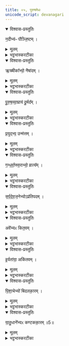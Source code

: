 ```yaml
---
title: ०५, पुरुषमेधः  
unicode_script: devanagari
---
```



<details open><summary>विश्वास-प्रस्तुतिः</summary>

न॒दीभ्य॑ᳶ पौञ्जि॒ष्टम् ।
</details>

<details><summary>मूलम्</summary>

न॒दीभ्य॑ᳶ पौञ्जि॒ष्टम् ।
</details>

<details><summary>भट्टभास्करटीका</summary>

1नदीभ्यः पौञ्जिष्टं कैवर्तम्, यो नदीर्न मुञ्चति ।
</details>

<details open><summary>विश्वास-प्रस्तुतिः</summary>

ऋ॒ख्षीका᳚भ्यो॒ नैषा॑दम् ।
</details>

<details><summary>मूलम्</summary>

ऋ॒ख्षीका᳚भ्यो॒ नैषा॑दम् ।
</details>

<details><summary>भट्टभास्करटीका</summary>

ऋक्षीकाभ्यः शून्यस्थलीभ्यः । छान्दसं दीर्घत्वम् । नैषादम् । स्वार्थिकोऽञ् । स हि सर्वार्थशून्यः ।
</details>

<details open><summary>विश्वास-प्रस्तुतिः</summary>

पु॒रु॒ष॒व्या॒घ्राय॑ दु॒र्मद᳚म् ।
</details>

<details><summary>मूलम्</summary>

पु॒रु॒ष॒व्या॒घ्राय॑ दु॒र्मद᳚म् ।
</details>

<details><summary>भट्टभास्करटीका</summary>

पुरुषव्याघ्राय व्याघ्रवन्मूर्खाचारः पुरुषव्याघ्रः तस्मै दुर्मदं अस्थानमदम् ।
</details>

<details open><summary>विश्वास-प्रस्तुतिः</summary>

प्र॒युद्भ्य॒ उन्म॑त्तम् ।
</details>

<details><summary>मूलम्</summary>

प्र॒युद्भ्य॒ उन्म॑त्तम् ।
</details>

<details><summary>भट्टभास्करटीका</summary>

प्रयुद्भ्यः प्रकर्षेण योद्धृभ्यः उन्मत्तं उन्मादिनं, स हि सर्वं प्रबाधते ।
</details>

<details open><summary>विश्वास-प्रस्तुतिः</summary>

ग॒न्ध॒र्वा॒फ्स॒राभ्यो॒ व्रात्य᳚म् ।
</details>

<details><summary>मूलम्</summary>

ग॒न्ध॒र्वा॒फ्स॒राभ्यो॒ व्रात्य᳚म् ।
</details>

<details><summary>भट्टभास्करटीका</summary>

गन्धर्वाप्सराभ्यः, अप्सरसां अन्त्यलोपश्छान्दसः । व्रात्यं पतितसावित्रीकं त्रैवर्णिकेम्यो निकृष्टम् ।
</details>

<details open><summary>विश्वास-प्रस्तुतिः</summary>

स॒र्प॒दे॒व॒ज॒नेभ्योऽप्र॑तिपदम् ।
</details>

<details><summary>मूलम्</summary>

स॒र्प॒दे॒व॒ज॒नेभ्योऽप्र॑तिपदम् ।
</details>

<details><summary>भट्टभास्करटीका</summary>

सर्पदेवजनेभ्यः सर्पेम्यः, देवानां गुणभूतेभ्यो गन्धर्वेभ्यश्च अप्रतिपदं अप्रतिपत्तारं मूढम् । कर्तरि क्विप् ।
</details>

<details open><summary>विश्वास-प्रस्तुतिः</summary>

अवे᳚भ्यᳵ कित॒वम् ।
</details>

<details><summary>मूलम्</summary>

अवे᳚भ्यᳵ कित॒वम् ।
</details>

<details><summary>भट्टभास्करटीका</summary>

अवेभ्यः अवोभ्यः अन्नेभ्यः । अन्त्यलोपश्छान्दसः । कितवं द्यूतसक्तं अन्नार्थितया ।
</details>

<details open><summary>विश्वास-प्रस्तुतिः</summary>

इ॒र्यता॑या॒ अकि॑तवम् ।
</details>

<details><summary>मूलम्</summary>

इ॒र्यता॑या॒ अकि॑तवम् ।
</details>

<details><summary>भट्टभास्करटीका</summary>

इर्यतायै इरा अन्नं तत्र साधुः इर्यः तद्भावाय अकितवं कितवसदृशम्, स ह्यन्नसमृद्धो भूयासमिति कितववद्वर्तते ।
</details>

<details open><summary>विश्वास-प्रस्तुतिः</summary>

पि॒शा॒चेभ्यो॑ बिदलका॒रम् ।
</details>

<details><summary>मूलम्</summary>

पि॒शा॒चेभ्यो॑ बिदलका॒रम् ।
</details>

<details><summary>भट्टभास्करटीका</summary>

पिशाचेभ्यो बिदलकारं बिदलमयानां कर्तारम् ।
बिदलमूले पिशाचा इत्याहुः । पिशाचकल्पो वा बिदलकारः ।
</details>

<details open><summary>विश्वास-प्रस्तुतिः</summary>

या॒तु॒धाने᳚भ्यᳵ कण्टकका॒रम् ॥5॥  
</details>

<details><summary>मूलम्</summary>

या॒तु॒धाने᳚भ्यᳵ कण्टकका॒रम् ॥5॥  
</details>

<details><summary>भट्टभास्करटीका</summary>

यातुधानेभ्यो रक्षोभ्यः कण्टककारं सूच्यादिकारी शिल्पी यातुधानवत् क्षुद्रोपद्रवकारी ॥

इति तृतीये चतुर्थे पञ्चमोऽनुवाकः ॥  

</details>

